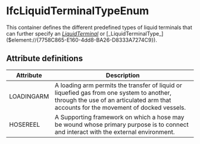 IfcLiquidTerminalTypeEnum
=========================
This container defines the different predefined types of liquid terminals that
can further specify an
[_LiquidTerminal_]($element://{F042A74A-1026-46d7-9A2D-5E48DEA59687}) or
[_LiquidTerminalType_]($element://{7758C865-E160-4dd8-BA26-D8333A7274C9}).


Attribute definitions
---------------------
| Attribute   | Description                                                                                                                                                                       |
|-------------|-----------------------------------------------------------------------------------------------------------------------------------------------------------------------------------|
| LOADINGARM  | A loading arm permits the transfer of liquid or liquefied gas from one system to another, through the use of an articulated arm that accounts for the movement of docked vessels. |
| HOSEREEL    | A Supporting framework on which a hose may be wound whose primary purpose is to connect and interact with the external environment.                                               |

